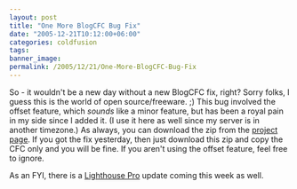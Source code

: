 ```yaml
---
layout: post
title: "One More BlogCFC Bug Fix"
date: "2005-12-21T10:12:00+06:00"
categories: coldfusion 
tags: 
banner_image: 
permalink: /2005/12/21/One-More-BlogCFC-Bug-Fix
---
```


So - it wouldn't be a new day without a new BlogCFC fix, right? Sorry folks, I guess this is the world of open source/freeware. ;) This bug involved the offset feature, which <i>sounds</i> like a minor feature, but has been a royal pain in my side since I added it. (I use it here as well since my server is in another timezone.) As always, you can download the zip from the <a href="http://ray.camdenfamily.com/projects/blogcfc">project page</a>. If you got the fix yesterday, then just download this zip and copy the CFC only and you will be fine. If you aren't using the offset feature, feel free to ignore.

As an FYI, there is a <a href="http://ray.camdenfamily.com/projects/lhp">Lighthouse Pro</a> update coming this week as well.
